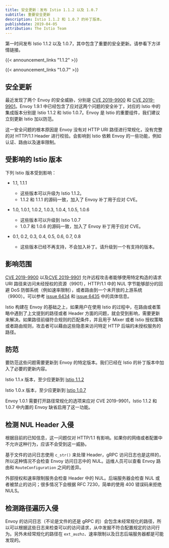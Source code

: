 ```yaml
---
title: 安全更新：发布 Istio 1.1.2 以及 1.0.7
subtitle: 重要安全更新
description: Istio 1.1.2 和 1.0.7 的补丁版本。
publishdate: 2019-04-05
attribution: The Istio Team
---
```


第一时间发布 Istio 1.1.2 以及 1.0.7，其中包含了重要的安全更新。请参看下方详情链接。

{{< announcement_links "1.1.2" >}}

{{< announcement_links "1.0.7" >}}

## 安全更新

最近发现了两个 Envoy 的安全威胁，分别是 [CVE 2019-9900](https://cve.mitre.org/cgi-bin/cvename.cgi?name=CVE-2019-9900) 和 [CVE 2019-9901](https://cve.mitre.org/cgi-bin/cvename.cgi?name=CVE-2019-9901)。Envoy 1.9.1 中已经包含了应对这两个问题的安全补丁，对应的 Istio 中的集成版本分别是 Istio 1.1.2 和 Istio 1.0.7。Envoy 是 Istio 的重要组件，我们建议立刻更新 Istio 加以防范。

这一安全问题的根本原因是 Envoy 没有对 HTTP URI 路径进行常规化，没有完整的对 HTTP/1.1 Header 进行校验。会影响到 Istio 依赖 Envoy 的一些功能，例如认证、路由以及速率限制。

## 受影响的 Istio 版本

下列 Istio 版本受到影响：

- 1.1, 1.1.1
    - 这些版本可以升级为 Istio 1.1.2。
    - 1.1.2 和 1.1.1 的源码一致，加入了 Envoy 补丁用于应对 CVE。

- 1.0, 1.0.1, 1.0.2, 1.0.3, 1.0.4, 1.0.5, 1.0.6
    - 这些版本可以升级到 Istio 1.0.7
    - 1.0.7 和 1.0.6 的源码一致，加入了 Envoy 补丁用于应对 CVE。

- 0.1, 0.2, 0.3, 0.4, 0.5, 0.6, 0.7, 0.8
    - 这些版本已经不再支持，不会加入补丁。请升级到一个有支持的版本。

## 影响范围

[CVE 2019-9900](https://cve.mitre.org/cgi-bin/cvename.cgi?name=CVE-2019-9900) 以及[CVE 2019-9901](https://cve.mitre.org/cgi-bin/cvename.cgi?name=CVE-2019-9901) 允许远程攻击者能够使用特定构造的请求 URI 路径来访问未经授权的资源（9901），HTTP/1.1 中的 NUL 字节能够部分的回避 DoS 防御系统（例如速率限制），或者路由到一个未开放的上游系统（9900）。可以参考 [issue 6434](https://github.com/envoyproxy/envoy/issues/6434) 和 [issue 6435](https://github.com/envoyproxy/envoy/issues/6435) 中的具体信息。

Istio 构建在 Envoy 的基础之上，如果用户在使用 Istio 的过程中，在路由或者策略中遇到了上文提到的路径或者 Header 方面的问题，就会受到影响，需要更新来解决。如果路径前缀符合规则的匹配条件，并且用于 Mixer 或者 Istio 授权策略或者路由规则，攻击者可以藉由这些隐患来访问特定 HTTP 后端的未授权服务的路径。

## 防范

要防范这些问题需要更新到 Envoy 的特定版本。我们已经在 Istio 的补丁版本中加入了必要的更新内容。

Istio 1.1.x 版本，至少应更新到 [Istio 1.1.2](/zh/about/notes/1.1.2)

Istio 1.0.x 版本，至少应更新到 [Istio 1.0.7](/zh/about/notes/1.0.7)

Envoy 1.0.1 需要打开路径常规化的选项来应对 CVE 2019-9901，Istio 1.1.2 和 1.0.7 中内置的 Envoy 缺省启用了这一功能。

## 检测 NUL Header 入侵

根据目前的已知信息，这一问题仅对 HTTP/1.1 有影响。如果你的网络或者配置中不允许这种行为，应该不会受到这一威胁。

基于文件的访问日志使用 `c_str()` 来处理 Header，gRPC 访问日志也是这样的，所以这种情况不会检查 Envoy 访问日志中的 NUL。运维人员可以查看 Envoy 路由和 `RouteConfiguration` 之间的差异。

外部授权和速率限制服务会检查 Header 中的 NUL。后端服务器会检查 NUL 或者被禁止的访问；很多情况下会根据 RFC 7230，简单的使用 400 错误码来拒绝 NULS。

## 检测路径遍历入侵

Envoy 的访问日志（不论是文件的还是 gRPC 的）会包含未经常规化的路径，所以可以根据这些日志来检查可以的访问请求，从中发掘不符合配置规定的访问行为。另外未经常规化的路径在 `ext_auzhz`、速率限制以及日志后端服务器都是可能发现的。

